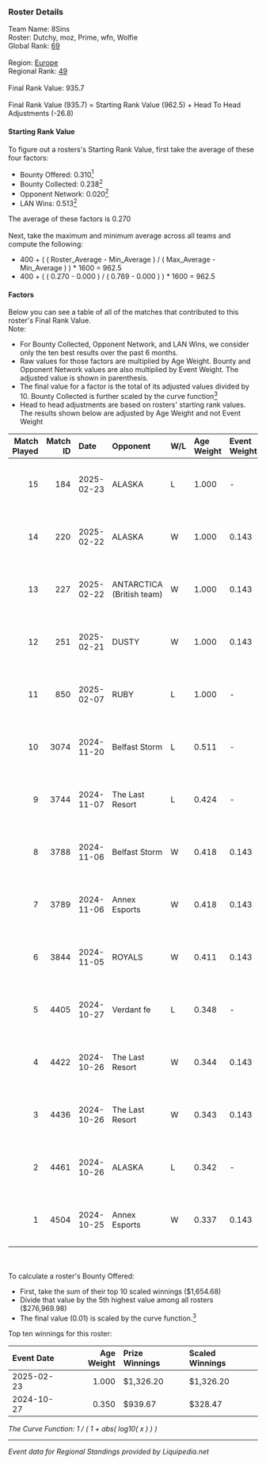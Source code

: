 ### Roster Details<br />
Team Name: 8Sins<br />
Roster: Dutchy, moz, Prime, wfn, Wolfie<br />
Global Rank: [69](../standings_global.md)<br />
<br />
Region: [Europe]( ../standings_europe.md)<br />
Regional Rank: [49]( ../standings_europe.md)<br />
<br />
Final Rank Value:  935.7<br />
<br />
Final Rank Value (935.7) = Starting Rank Value (962.5) + Head To Head Adjustments (-26.8)<br />

#### Starting Rank Value<br />
To figure out a rosters's Starting Rank Value, first take the average of these four factors:<br />
- Bounty Offered: 0.310[<sup>1</sup>](#table2)
- Bounty Collected: 0.238[<sup>2</sup>](#table1)
- Opponent Network: 0.020[<sup>2</sup>](#table1)
- LAN Wins: 0.513[<sup>2</sup>](#table1)

The average of these factors is 0.270<br />
<br />
Next, take the maximum and minimum average across all teams and compute the following:<br />
- 400 + ( ( Roster_Average - Min_Average ) / ( Max_Average - Min_Average ) ) * 1600 = 962.5
- 400 + ( ( 0.270 - 0.000 ) / ( 0.769 - 0.000 ) ) * 1600 = 962.5


#### Factors<br />
Below you can see a table of all of the matches that contributed to this roster's Final Rank Value.<br />
Note:<br />

- For Bounty Collected, Opponent Network, and LAN Wins, we consider only the ten best results over the past 6 months.
- Raw values for those factors are multiplied by Age Weight. Bounty and Opponent Network values are also multiplied by Event Weight. The adjusted value is shown in parenthesis.
- The final value for a factor is the total of its adjusted values divided by 10. Bounty Collected is further scaled by the curve function[<sup>3</sup>](#curveFunction)
- Head to head adjustments are based on rosters' starting rank values. The results shown below are adjusted by Age Weight and not Event Weight
<span id="table1"></span><br />


| Match Played | Match ID | Date       | Opponent                  | W/L | Age Weight | Event Weight | Bounty Collected | Opponent Network | LAN Wins  | H2H Adj. | Roster                           |
| -: | -: | :- | :- | :- | :- | :- | :- | :- | :- | -: | :- |
|           15 |      184 | 2025-02-23 | ALASKA                    | L   | 1.000      | -            | -                | -                | -         |   -15.96 | Dutchy, moz, Prime, wfn, Wolfie  |
|           14 |      220 | 2025-02-22 | ALASKA                    | W   | 1.000      | 0.143        | 0.036 (0.005)    | 0.888 (0.127)    | 1 (1.000) |    14.80 | Dutchy, moz, Prime, wfn, Wolfie  |
|           13 |      227 | 2025-02-22 | ANTARCTICA (British team) | W   | 1.000      | 0.143        | 0.002 (0.000)    | 0.125 (0.018)    | 1 (1.000) |     7.31 | Dutchy, moz, Prime, wfn, Wolfie  |
|           12 |      251 | 2025-02-21 | DUSTY                     | W   | 1.000      | 0.143        | 0.001 (0.000)    | 0.146 (0.021)    | 1 (1.000) |    11.27 | Dutchy, moz, Prime, wfn, Wolfie  |
|           11 |      850 | 2025-02-07 | RUBY                      | L   | 1.000      | -            | -                | -                | -         |   -23.34 | Dutchy, moz, Prime, wfn, Wolfie  |
|           10 |     3074 | 2024-11-20 | Belfast Storm             | L   | 0.511      | -            | -                | -                | -         |   -11.99 | coldpera, f0cus, moz, Prime, wfn |
|            9 |     3744 | 2024-11-07 | The Last Resort           | L   | 0.424      | -            | -                | -                | -         |   -10.35 | coldpera, f0cus, moz, Prime, wfn |
|            8 |     3788 | 2024-11-06 | Belfast Storm             | W   | 0.418      | 0.143        | 0.003 (0.000)    | 0.163 (0.010)    | 0 (0.000) |     3.04 | coldpera, f0cus, moz, Prime, wfn |
|            7 |     3789 | 2024-11-06 | Annex Esports             | W   | 0.418      | 0.143        | 0.000 (0.000)    | 0.059 (0.004)    | 0 (0.000) |     1.63 | coldpera, f0cus, moz, Prime, wfn |
|            6 |     3844 | 2024-11-05 | ROYALS                    | W   | 0.411      | 0.143        | 0.005 (0.000)    | 0.202 (0.012)    | 0 (0.000) |     2.65 | coldpera, f0cus, moz, Prime, wfn |
|            5 |     4405 | 2024-10-27 | Verdant fe                | L   | 0.348      | -            | -                | -                | -         |    -8.78 | f0cus, Menace, moz, Prime, wfn   |
|            4 |     4422 | 2024-10-26 | The Last Resort           | W   | 0.344      | 0.143        | 0.001 (0.000)    | 0.162 (0.008)    | 1 (0.344) |     2.47 | f0cus, Menace, moz, Prime, wfn   |
|            3 |     4436 | 2024-10-26 | The Last Resort           | W   | 0.343      | 0.143        | 0.000 (0.000)    | 0.042 (0.002)    | 1 (0.343) |     1.53 | f0cus, Menace, moz, Prime, wfn   |
|            2 |     4461 | 2024-10-26 | ALASKA                    | L   | 0.342      | -            | -                | -                | -         |    -2.61 | f0cus, Menace, moz, Prime, wfn   |
|            1 |     4504 | 2024-10-25 | Annex Esports             | W   | 0.337      | 0.143        | 0.000 (0.000)    | 0.059 (0.003)    | 1 (0.337) |     1.51 | f0cus, Menace, moz, Prime, wfn   |

<br />
<span id="table2"></span><br />
To calculate a roster's Bounty Offered:<br />

- First, take the sum of their top 10 scaled winnings ($1,654.68)
- Divide that value by the 5th highest value among all rosters ($276,969.98)
- The final value (0.01) is scaled by the curve function.[<sup>3</sup>](#curveFunction)

Top ten winnings for this roster:<br />

| Event Date | Age Weight | Prize Winnings | Scaled Winnings |
| :- | -: | :- | :- |
| 2025-02-23 |      1.000 | $1,326.20      | $1,326.20       |
| 2024-10-27 |      0.350 | $939.67        | $328.47         |


<span id="curveFunction"></span>_The Curve Function: 1 / ( 1 + abs( log10( x ) ) )_<br />

---
_Event data for Regional Standings provided by Liquipedia.net_<br />
